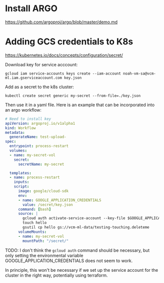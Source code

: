 
# Install ARGO 

https://github.com/argoproj/argo/blob/master/demo.md

# Adding GCS credentials to K8s

https://kubernetes.io/docs/concepts/configuration/secret/

Download key for service acccount:

    gcloud iam service-accounts keys create --iam-account noah-vm-sa@vcm-ml.iam.gserviceaccount.com key.json

Add as a secret to the k8s cluster:

    kubectl create secret generic my-secret --from-file=./key.json

Then use it in a yaml file. Here is an example that can be incorporated into an argo workflow:

```yaml
# Need to install key
apiVersion: argoproj.io/v1alpha1
kind: Workflow
metadata:
  generateName: test-upload-
spec:
  entrypoint: process-restart
  volumes:
  - name: my-secret-vol
    secret:
      secretName: my-secret

  templates:
  - name: process-restart
    inputs:
    script:
      image: google/cloud-sdk
      env:
      - name: GOOGLE_APPLICATION_CREDENTIALS
        value: /secret/key.json
      command: [bash]
      source: |
        gcloud auth activate-service-account --key-file $GOOGLE_APPLICATION_CREDENTIALS
        touch hello
        gsutil cp hello gs://vcm-ml-data/testing-touching.deleteme
      volumeMounts:
      - name: my-secret-vol
        mountPath: "/secret/"
```

TODO: I don't think the `gcloud auth` command should be necessary, but only setting the environmental variable GOOGLE_APPLICATION_CREDENTIALS does not seem to work.

In principle, this won't be necessary if we set up the service account for the cluster in the right way, potentially using terraform.
